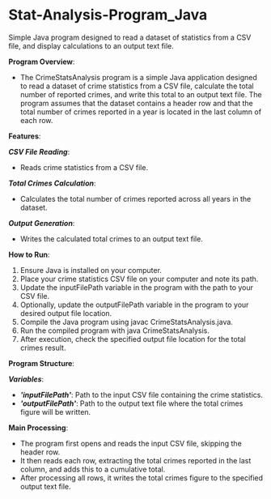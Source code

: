 # Stat-Analysis-Program_Java
Simple Java program designed to read a dataset of statistics from a CSV file, and display calculations to an output text file.

**Program Overview**:

- The CrimeStatsAnalysis program is a simple Java application designed to read a dataset of crime statistics from a CSV file, calculate the total number of reported crimes, and write this total to an output text file. The program assumes that the dataset contains a header row and that the total number of crimes reported in a year is located in the last column of each row.

**Features**:

**_CSV File Reading_**:
- Reads crime statistics from a CSV file.

**_Total Crimes Calculation_**:
- Calculates the total number of crimes reported across all years in the dataset.

**_Output Generation_**:
- Writes the calculated total crimes to an output text file.

**How to Run**:

1. Ensure Java is installed on your computer.
2. Place your crime statistics CSV file on your computer and note its path.
3. Update the inputFilePath variable in the program with the path to your CSV file.
4. Optionally, update the outputFilePath variable in the program to your desired output file location.
5. Compile the Java program using javac CrimeStatsAnalysis.java.
6. Run the compiled program with java CrimeStatsAnalysis.
7. After execution, check the specified output file location for the total crimes result.

**Program Structure**:

**_Variables_**:

- **_'inputFilePath'_**: Path to the input CSV file containing the crime statistics.
- **_'outputFilePath'_**: Path to the output text file where the total crimes figure will be written.

**Main Processing**:

- The program first opens and reads the input CSV file, skipping the header row.
- It then reads each row, extracting the total crimes reported in the last column, and adds this to a cumulative total.
- After processing all rows, it writes the total crimes figure to the specified output text file.
